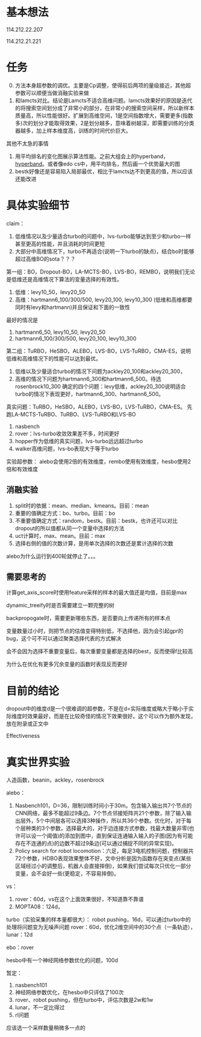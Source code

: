 # 基本想法

114.212.22.207

114.212.21.221

# 任务

0. 方法本身超参数的调优。主要是Cp调整，使得前后两项的量级接近，其他超参数可以顺便当做消融实验来做
2. 和lamcts对比。结论是Lamcts不适合高维问题。lamcts效果好的原因是迭代的将搜索空间划分成了非常小的部分，在非常小的搜索空间采样，所以新样本质量高，所以性能很好。扩展到高维空间，1是空间指数增大，需要更多(指数多)次的划分才能取得效果，2是划分越多，意味着树越深，即需要训练的分类器越多，加上样本维度高，训练的时间代价巨大。

其他不太急的事情
1. 用平均排名的变化图展示算法性能。之前大组会上的hyperband，[hyperband](https://arxiv.org/pdf/2105.09821.pdf)。或者像edo cs中，用平均排名，然后画一个优势最大的图
4. bestk好像还是容易陷入局部最优，相比于lamcts达不到更高的值，所以应该还能改进

# 具体实验细节

claim：
1. 低维情况以及少量适合turbo的问题中，lvs-turbo能够达到至少和turbo一样甚至更高的性能，并且消耗的时间更短
2. 大部分中高维情况下，turbo不再适合(说明一下turbo的缺点)，结合bo时能够超过高维BO的sota？？？

第一组：BO，Dropout-BO，LA-MCTS-BO，LVS-BO，REMBO，说明我们无论是低维还是高维情况下算法的变量选择的有效性。
1. 低维：levy10_50，levy20_50
2. 高维：hartmann6_100/300/500, levy20_100, levy10_300
(低维和高维都要同时有levy和hartmann)并且保证和下面的一致性

最好的情况是
1. hartmann6_50, levy10_50, levy20_50
2. hartmann6_100/300/500, levy20_100, levy10_300

第二组：TuRBO，HeSBO，ALEBO，LVS-BO，LVS-TuRBO，CMA-ES，说明低维和高维情况下的性能可以达到最优。
1. 低维以及少量适合turbo的情况下问题为ackley20_100和ackley20_300，
2. 高维的情况下问题为hartmann6_300和hartmann6_500。待选rosenbrock10_300
确定的四个问题：levy低维，ackley20_300说明适合turbo的情况下表现更好，hartmann6_300、hartmann6_500。

真实问题：TuRBO，HeSBO，ALEBO，LVS-BO，LVS-TuRBO，CMA-ES。
先跑LA-MCTS-TuRBO、TuRBO、LVS-TuRBO和LVS-BO
1. nasbench
1. rover：lvs-turbo收敛效果差不多，时间更好
2. hopper作为低维的真实问题，lvs-turbo远远超过turbo
3. walker高维问题，lvs-bo表现大于等于turbo


实验超参数：
alebo会使用2倍的有效维度，rembo使用有效维度，hesbo使用2倍和有效维度

## 消融实验

1. split时的依据：mean、median、kmeans。目前：mean
2. 重要的值确定方式：bo、turbo。目前：bo
3. 不重要值确定方式：random，bestk。目前：bestk，也许还可以对比dropout的所以值都从同一个变量中选择的方法
4. uct计算时，max、mean。目前：max
5. 选择右侧的值的次数计算，是用单次选择的次数还是累计选择的次数

alebo为什么运行到400轮就停止了。。。

## 需要思考的

计算get_axis_score时使用feature采样的样本的最大值还是均值，目前是max

dynamic_treeify时是否需要建立一颗完整的树

backpropogate时，需要更新哪些东西，是否要向上传递所有的样本点

变量数量过小时，则把节点的估值变得特别低，不选择他，因为会引起gpr的bug，这个可不可以通过聚类选择代表的方式解决

会不会因为选择不重要变量后，每次重要变量都是选择的best，反而使得f比较高

为什么在优化有更多冗余变量的函数时表现反而更好

# 目前的结论

dropout中的维度d是一个很难调的超参数，不是在d=实际维度或略大于略小于实际维度时效果最好，而是在比较奇怪的情况下效果很好。这个可以作为额外发现，放在附录或正文中

Effectiveness

# 真实世界实验

人造函数，beanin，ackley，rosenbrock

alebo：
1. Nasbench101，D=36，限制训练时间小于30m。包含输入输出共7个节点的CNN网络，最多不能超过9条边。7个节点邻接矩阵共21个参数，除了输入输出层外，5个中间层各可以选择3种操作，所以共36个参数。优化时，对于每个层种类的3个参数，选择最大的，对于边连接方式参数，找最大数量非零(也许可以设一个阈值)的添加到图中，直到保证连通输入输入的子图(因为有可能存在不连通的点)的边数不超过9条边(可以通过捕捉不同的异常实现)。
2. Policy search for robot locomotion：六足，每足3电机控制问题，控制器共72个参数，HDBO表现效果整体不好，文中分析是因为函数存在突变点(某些区域经过小的调整后，机器人会直接摔倒)，如果我们尝试每次只优化一部分变量，会不会好一些(更稳定，不容易摔倒)。

vs：
1. rover：60d，vs在这个上面效果很好，不知道靠不靠谱
2. MOPTA08：124d，

turbo（实验采集的样本量都很大）：
robot pushing，16d，可以通过turbo中的处理将问题变为无噪声问题
rover：60d，优化2维空间中的30个点（一条轨迹），
lunar：12d

ebo：rover

hesbo中有一个神经网络参数优化的问题，100d

暂定：
1. nasbench101
2. 神经网络参数优化，在hesbo中只评估了100次
3. rover、robot pushing，但在turbo中，评估次数是2w和1w
4. lunar，不一定比得过
5. rl问题

应该选一个采样数量稍微多一点的